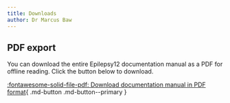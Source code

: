 ```yaml
---
title: Downloads
author: Dr Marcus Baw
---
```


## PDF export

You can download the entire Epilepsy12 documentation manual as a PDF for offline reading. Click the button below to download.

[:fontawesome-solid-file-pdf: Download documentation manual in PDF format](../../pdf/rcpch-epilepsy12-full-documentation.pdf){ .md-button .md-button--primary }